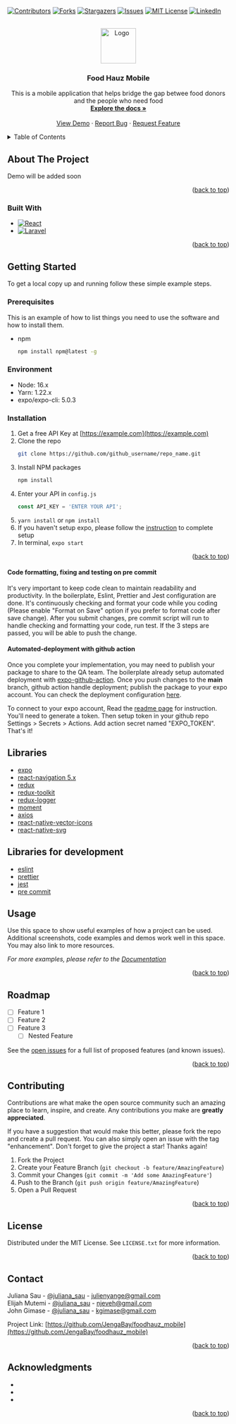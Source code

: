 <a name="readme-top"></a>
[![Contributors][contributors-shield]][contributors-url]
[![Forks][forks-shield]][forks-url]
[![Stargazers][stars-shield]][stars-url]
[![Issues][issues-shield]][issues-url]
[![MIT License][license-shield]][license-url]
[![LinkedIn][linkedin-shield]][linkedin-url]



<!-- PROJECT LOGO -->
<br />
<div align="center">
  <a href="https://github.com/JengaBay/foodhauz_mobile">
    <img src="images/logo.png" alt="Logo" width="80" height="80">
  </a>

<h3 align="center">Food Hauz Mobile</h3>

  <p align="center">
    This is a mobile application that helps bridge the gap betwee food donors and the people who need food
    <br />
    <a href="https://github.com/JengaBay/foodhauz_mobile"><strong>Explore the docs »</strong></a>
    <br />
    <br />
    <a href="https://github.com/JengaBay/foodhauz_mobile">View Demo</a>
    ·
    <a href="https://github.com/JengaBay/foodhauz_mobile/issues">Report Bug</a>
    ·
    <a href="https://github.com/JengaBay/foodhauz_mobile/issues">Request Feature</a>
  </p>
</div>



<!-- TABLE OF CONTENTS -->
<details>
  <summary>Table of Contents</summary>
  <ol>
    <li>
      <a href="#about-the-project">About The Project</a>
      <ul>
        <li><a href="#built-with">Built With</a></li>
      </ul>
    </li>
    <li>
      <a href="#getting-started">Getting Started</a>
      <ul>
        <li><a href="#prerequisites">Prerequisites</a></li>
        <li><a href="#installation">Installation</a></li>
      </ul>
    </li>
    <li><a href="#usage">Usage</a></li>
    <li><a href="#roadmap">Roadmap</a></li>
    <li><a href="#contributing">Contributing</a></li>
    <li><a href="#license">License</a></li>
    <li><a href="#contact">Contact</a></li>
    <li><a href="#acknowledgments">Acknowledgments</a></li>
  </ol>
</details>



<!-- ABOUT THE PROJECT -->
## About The Project
Demo will be added soon
<!-- [![Product Name Screen Shot][product-screenshot]](https://example.com) -->
<!-- <img src='https://github.com/WataruMaeda/react-native-boilerplate/blob/main/__DELELE_ME__/banner.svg' width='400'> -->

<!-- <img src='https://github.com/WataruMaeda/react-native-boilerplate/blob/main/__DELELE_ME__/demo.gif' width='32%'> -->

<!-- - [Expo link](https://expo.io/@wataru/react-native-boilerplate) -->

<p align="right">(<a href="#readme-top">back to top</a>)</p>

### Built With

* [![React][React.js]][React-url]
* [![Laravel][Laravel.com]][Laravel-url]

<p align="right">(<a href="#readme-top">back to top</a>)</p>



<!-- GETTING STARTED -->
## Getting Started

To get a local copy up and running follow these simple example steps.

### Prerequisites

This is an example of how to list things you need to use the software and how to install them.
* npm
  ```sh
  npm install npm@latest -g
  ```
  
### Environment

- Node: 16.x
- Yarn: 1.22.x
- expo/expo-cli: 5.0.3

### Installation

1. Get a free API Key at [https://example.com](https://example.com)
2. Clone the repo
   ```sh
   git clone https://github.com/github_username/repo_name.git
   ```
3. Install NPM packages
   ```sh
   npm install
   ```
4. Enter your API in `config.js`
   ```js
   const API_KEY = 'ENTER YOUR API';
   ```
3. `yarn install` or `npm install`
4. If you haven't setup expo, please follow the [instruction](https://expo.io/learn) to complete setup
5. In terminal, `expo start`

<p align="right">(<a href="#readme-top">back to top</a>)</p>

#### Code formatting, fixing and testing on pre commit

It's very important to keep code clean to maintain readability and productivity. In the boilerplate, Eslint, Prettier and Jest configuration are done. It's continuously checking and format your code while you coding (Please enable "Format on Save" option if you prefer to format code after save change). After you submit changes, pre commit script will run to handle checking and formatting your code, run test. If the 3 steps are passed, you will be able to push the change.

#### Automated-deployment with github action

Once you complete your implementation, you may need to publish your package to share to the QA team. The boilerplate already setup automated deployment with [expo-github-action](https://github.com/expo/expo-github-action). Once you push changes to the **main** branch, github action handle deployment; publish the package to your expo account. You can check the deployment configuration [here](https://github.com/wataru-maeda/react-native-boilerplate/blob/main/.github/workflows/main.yml). 

To connect to your expo account, Read the [readme page](https://github.com/expo/expo-github-action#configuration-options) for instruction. You'll need to generate a token. Then setup token in your github repo Settings > Secrets > Actions. Add action secret named "EXPO_TOKEN". That's it!

## Libraries

- [expo](https://github.com/expo/expo)
- [react-navigation 5.x](https://github.com/react-navigation/react-navigation)
- [redux](https://github.com/reduxjs/redux)
- [redux-toolkit](https://redux-toolkit.js.org/)
- [redux-logger](https://github.com/LogRocket/redux-logger)
- [moment](https://github.com/moment/moment)
- [axios](https://github.com/axios/axios)
- [react-native-vector-icons](https://github.com/oblador/react-native-vector-icons)
- [react-native-svg](https://github.com/react-native-community/react-native-svg)

## Libraries for development

- [eslint](https://github.com/eslint/eslint)
- [prettier](https://github.com/prettier/prettier)
- [jest](https://jestjs.io/)
- [pre commit](https://github.com/observing/pre-commit)



<!-- USAGE EXAMPLES -->
## Usage

Use this space to show useful examples of how a project can be used. Additional screenshots, code examples and demos work well in this space. You may also link to more resources.

_For more examples, please refer to the [Documentation](https://example.com)_

<p align="right">(<a href="#readme-top">back to top</a>)</p>



<!-- ROADMAP -->
## Roadmap

- [ ] Feature 1
- [ ] Feature 2
- [ ] Feature 3
    - [ ] Nested Feature

See the [open issues](https://github.com/JengaBay/foodhauz_mobile/issues) for a full list of proposed features (and known issues).

<p align="right">(<a href="#readme-top">back to top</a>)</p>



<!-- CONTRIBUTING -->
## Contributing

Contributions are what make the open source community such an amazing place to learn, inspire, and create. Any contributions you make are **greatly appreciated**.

If you have a suggestion that would make this better, please fork the repo and create a pull request. You can also simply open an issue with the tag "enhancement".
Don't forget to give the project a star! Thanks again!

1. Fork the Project
2. Create your Feature Branch (`git checkout -b feature/AmazingFeature`)
3. Commit your Changes (`git commit -m 'Add some AmazingFeature'`)
4. Push to the Branch (`git push origin feature/AmazingFeature`)
5. Open a Pull Request

<p align="right">(<a href="#readme-top">back to top</a>)</p>



<!-- LICENSE -->
## License

Distributed under the MIT License. See `LICENSE.txt` for more information.

<p align="right">(<a href="#readme-top">back to top</a>)</p>



<!-- CONTACT -->
## Contact

Juliana Sau - [@juliana_sau](https://twitter.com/juliana_sau) - julienyange@gmail.com <br/>
Elijah Mutemi - [@juliana_sau](https://twitter.com/njeveh) - njeveh@gmail.com <br/>
John Gimase - [@juliana_sau](https://github.com/JK11751) - kgimase@gmail.com <br/>

Project Link: [https://github.com/JengaBay/foodhauz_mobile](https://github.com/JengaBay/foodhauz_mobile)

<p align="right">(<a href="#readme-top">back to top</a>)</p>



<!-- ACKNOWLEDGMENTS -->
## Acknowledgments

* []()
* []()
* []()

<p align="right">(<a href="#readme-top">back to top</a>)</p>



<!-- MARKDOWN LINKS & IMAGES -->
<!-- https://www.markdownguide.org/basic-syntax/#reference-style-links -->
[contributors-shield]: https://img.shields.io/github/contributors/JengaBay/foodhauz_mobile.svg?style=for-the-badge
[contributors-url]: https://github.com/JengaBay/foodhauz_mobile/graphs/contributors
[forks-shield]: https://img.shields.io/github/forks/JengaBay/foodhauz_mobile.svg?style=for-the-badge
[forks-url]: https://github.com/JengaBay/foodhauz_mobile/network/members
[stars-shield]: https://img.shields.io/github/stars/JengaBay/foodhauz_mobile.svg?style=for-the-badge
[stars-url]: https://github.com/JengaBay/foodhauz_mobile/stargazers
[issues-shield]: https://img.shields.io/github/issues/JengaBay/foodhauz_mobile.svg?style=for-the-badge
[issues-url]: https://github.com/JengaBay/foodhauz_mobile/issues
[license-shield]: https://img.shields.io/github/license/JengaBay/foodhauz_mobile.svg?style=for-the-badge
[license-url]: https://github.com/JengaBay/foodhauz_mobile/blob/master/LICENSE.txt
[linkedin-shield]: https://img.shields.io/badge/-LinkedIn-black.svg?style=for-the-badge&logo=linkedin&colorB=555
[linkedin-url]: https://linkedin.com/in/juliana-sau
[product-screenshot]: images/screenshot.png
[React.js]: https://img.shields.io/badge/React-20232A?style=for-the-badge&logo=react&logoColor=61DAFB
[React-url]: https://reactjs.org/
[Laravel.com]: https://img.shields.io/badge/Laravel-FF2D20?style=for-the-badge&logo=laravel&logoColor=white
[Laravel-url]: https://laravel.com
